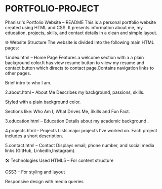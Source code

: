 # PORTFOLIO-PROJECT
Phanisri's Portfolio Website – README This is a personal portfolio website created using HTML and CSS. It presents information about me, my education, projects, skills, and contact details in a clean and simple layout.

🌐 Website Structure The website is divided into the following main HTML pages:

1.index.html – Home Page Features a welcome section with a  a plain background color.It has view resume button to viiew my resume and contact button which directs to contact page.Contains navigation links to other pages.

Brief intro to who I am.

2.about.html – About Me Describes my background, passions, skills.

Styled with a plain background color.

Sections like: Who Am I, What Drives Me, Skills and Fun Fact.

3.education.html – Education Details about my academic background .

4.projects.html – Projects Lists major projects I’ve worked on. Each project includes a short description.

5.contact.html – Contact Displays email, phone number, and social media links (GitHub, LinkedIn,Instagram).


🛠 Technologies Used HTML5 – For content structure

CSS3 – For styling and layout

Responsive design with media queries
